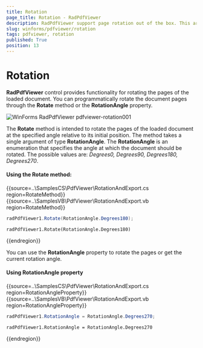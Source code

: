 ```yaml
---
title: Rotation
page_title: Rotation - RadPdfViewer
description: RadPdfViewer support page rotation out of the box. This article describes how you can rotate pages in the code.
slug: winforms/pdfviewer/rotation
tags: pdfviewer, rotation
published: True
position: 13
---
```


# Rotation

__RadPdfViewer__ control provides functionality for rotating the pages of the loaded document. You can programmatically rotate the document pages through the __Rotate__ method or the __RotationAngle__ property.   

![WinForms RadPdfViewer pdfviewer-rotation001](images/pdfviewer-rotation001.png)        

The __Rotate__ method is intended to rotate the pages of the loaded document at the specified angle relative to its initial position. The method takes a single argument of type __RotationAngle__. The __RotationAngle__ is an enumeration that specifies the angle at which the document should be rotated. The possible values are: *Degrees0, Degrees90, Degrees180, Degrees270*.

#### Using the Rotate method:

{{source=..\SamplesCS\PdfViewer\RotationAndExport.cs region=RotateMethod}} 
{{source=..\SamplesVB\PdfViewer\RotationAndExport.vb region=RotateMethod}}
````C#
radPdfViewer1.Rotate(RotationAngle.Degrees180);

````
````VB.NET
radPdfViewer1.Rotate(RotationAngle.Degrees180)

```` 


{{endregion}}

You can use the __RotationAngle__ property to rotate the pages or get the current rotation angle.

#### Using RotationAngle property

{{source=..\SamplesCS\PdfViewer\RotationAndExport.cs region=RotationAngleProperty}} 
{{source=..\SamplesVB\PdfViewer\RotationAndExport.vb region=RotationAngleProperty}}
````C#
radPdfViewer1.RotationAngle = RotationAngle.Degrees270;

````
````VB.NET
radPdfViewer1.RotationAngle = RotationAngle.Degrees270

```` 


{{endregion}}
